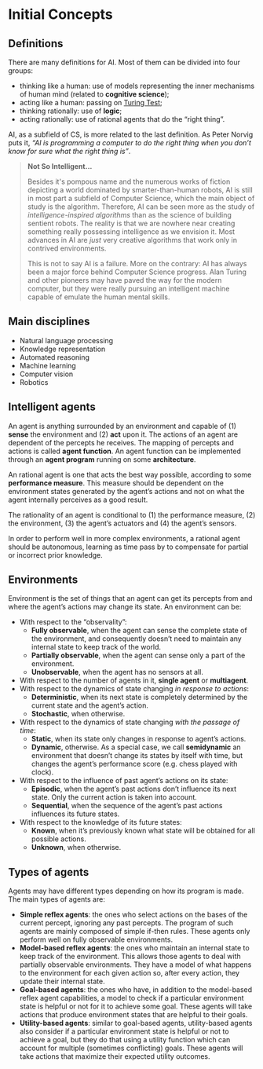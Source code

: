 # Initial Concepts

## Definitions
There are many definitions for AI. Most of them can be divided into four groups:

* thinking like a human: use of models representing the inner mechanisms of human mind (related to **cognitive science**);
* acting like a human: passing on [Turing Test](https://en.wikipedia.org/wiki/Turing_test);
* thinking rationally: use of **logic**;
* acting rationally: use of rational agents that do the “right thing”.

AI, as a subfield of CS, is more related to the last definition. As Peter Norvig puts it, *“AI is programming a computer to do the right thing when you don’t know for sure what the right thing is”*.

> **Not So Intelligent...**
>
> Besides it's pompous name and the numerous works of fiction depicting a world dominated by smarter-than-human robots, AI is still in most part a subfield of Computer Science, which the main object of study is the algorithm. Therefore, AI can be seen more as the study of *intelligence-inspired algorithms* than as the science of building sentient robots. The reality is that we are nowhere near creating something really possessing intelligence as we envision it. Most advances in AI are *just* very creative algorithms that work only in contrived environments.
>
> This is not to say AI is a failure. More on the contrary: AI has always been a major force behind Computer Science progress. Alan Turing and other pioneers may have paved the way for the modern computer, but they were really pursuing an intelligent machine capable of emulate the human mental skills.

## Main disciplines
* Natural language processing
* Knowledge representation
* Automated reasoning
* Machine learning
* Computer vision
* Robotics

## Intelligent agents
An agent is anything surrounded by an environment and capable of (1) **sense** the environment and (2) **act** upon it. The actions of an agent are dependent of the percepts he receives. The mapping of percepts and actions is called **agent function**. An agent function can be implemented through an **agent program** running on some **architecture**.

An rational agent is one that acts the best way possible, according to some **performance measure**. This measure should be dependent on the environment states generated by the agent’s actions and not on what the agent internally perceives as a good result.

The rationality of an agent is conditional to (1) the performance measure, (2) the environment, (3) the agent’s actuators and (4) the agent’s sensors.

In order to perform well in more complex environments, a rational agent should be autonomous, learning as time pass by to compensate for partial or incorrect prior knowledge.

## Environments
Environment is the set of things that an agent can get its percepts from and where the agent’s actions may change its state. An environment can be:
* With respect to the “observality”:
    * **Fully observable**, when the agent can sense the complete state of the environment, and consequently doesn’t need to maintain any internal state to keep track of the world.
    * **Partially observable**, when the agent can sense only a part of the environment.
    * **Unobservable**, when the agent has no sensors at all.
* With respect to the number of agents in it, **single agent** or **multiagent**.
* With respect to the dynamics of state changing *in response to actions*:
    * **Deterministic**, when its next state is completely determined by the current state and the agent’s action.
    * **Stochastic**, when otherwise.
* With respect to the dynamics of state changing *with the passage of time*:
    * **Static**, when its state only changes in response to agent’s actions.
    * **Dynamic**, otherwise. As a special case, we call **semidynamic** an environment that doesn’t change its states by itself with time, but changes the agent’s performance score (e.g. chess played with clock).
* With respect to the influence of past agent’s actions on its state:
    * **Episodic**, when the agent’s past actions don’t influence its next state. Only the current action is taken into account.
    * **Sequential**, when the sequence of the agent’s past actions influences its future states.
* With respect to the knowledge of its future states:
    * **Known**, when it’s previously known what state will be obtained for all possible actions.
    * **Unknown**, when otherwise.

## Types of agents
Agents may have different types depending on how its program is made. The main types of agents are:
* **Simple reflex agents**: the ones who select actions on the bases of the current percept, ignoring any past percepts. The program of such agents are mainly composed of simple if-then rules. These agents only perform well on fully observable environments.
* **Model-based reflex agents**: the ones who maintain an internal state to keep track of the environment. This allows those agents to deal with partially observable environments. They have a model of what happens to the environment for each given action so, after every action, they update their internal state.
* **Goal-based agents**: the ones who have, in addition to the model-based reflex agent capabilities, a model to check if a particular environment state is helpful or not for it to achieve some goal. These agents will take actions that produce environment states that are helpful to their goals.
* **Utility-based agents**: similar to goal-based agents, utility-based agents also consider if a particular environment state is helpful or not to achieve a goal, but they do that using a utility function which can account for multiple (sometimes conflicting) goals. These agents will take actions that maximize their expected utility outcomes.